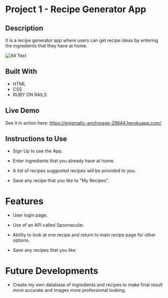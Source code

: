 # Project 1 - Recipe Generator App

## Description

It is a recipe generator app where users can get recipe ideas by entering the ingredients that they have at home.

![Alt Text](/images/home.png "A screenshot of the home page of Recipe Generator")

## Built With

-   HTML
-   CSS
-   RUBY ON RAILS

## Live Demo

See it in action here: https://enigmatic-anchorage-29644.herokuapp.com/

## Instructions to Use

-   Sign Up to use the App.

-   Enter ingredients that you already have at home.

-   A list of recipes suggested recipes will be provided to you.

-   Save any recipe that you like to "My Recipes".

# Features

-   User login page.

-   Use of an API called Spoonacular.

-   Ability to look at one recipe and return to main recipe page for other options.

-  Save any recipes that you like.

# Future Developments

-   Create my own database of ingredients and recipes to make final result more accurate and images more professional looking.
